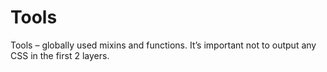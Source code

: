 # Tools

Tools – globally used mixins and functions. It’s important not to output any CSS in the first 2 layers.
